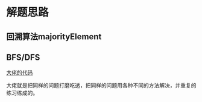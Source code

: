 # 解题思路

## 回溯算法majorityElement

## BFS/DFS
[大佬的代码](https://leetcode-cn.com/problems/ji-qi-ren-de-yun-dong-fan-wei-lcof/solution/mian-shi-ti-13-ji-qi-ren-de-yun-dong-fan-wei-dfs-b/)

大佬就是把同样的问题打磨吃透，把同样的问题用各种不同的方法解决，并重复的练习练成的。
